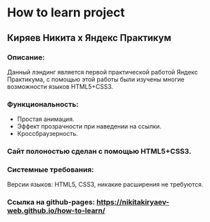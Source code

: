 # **How to learn project**
## Киряев Никита х Яндекс Практикум
### Описание: 
Данный лэндинг является первой практической работой Яндекс Практикума, с помощью этой работы были изучены многие возможности языков HTML5+CSS3.
### Функциональность:
* Простая анимация. 
* Эффект прозрачности при наведении на ссылки.
* Кроссбраузерность.
### Сайт полоностью сделан с помощью HTML5+CSS3.
### Системные требования:
Версии языков: HTML5, CSS3, никакие расширения не требуются.
### Ссылка на github-pages: https://nikitakiryaev-web.github.io/how-to-learn/
